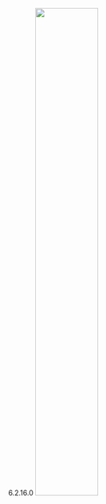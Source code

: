 6.2.16.0
<img  src="https://github.com/MCLifeLeader/CS364/blob/master/SDD/resources/3.2.16.0.jpg" height="50%" width="50%">
